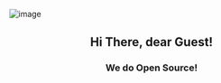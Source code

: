 ![image](https://i.imgur.com/yhM35kk.png)
<h2 align="center">Hi There, dear Guest!</h2>

<h3 align="center">We do Open Source!</h3>
